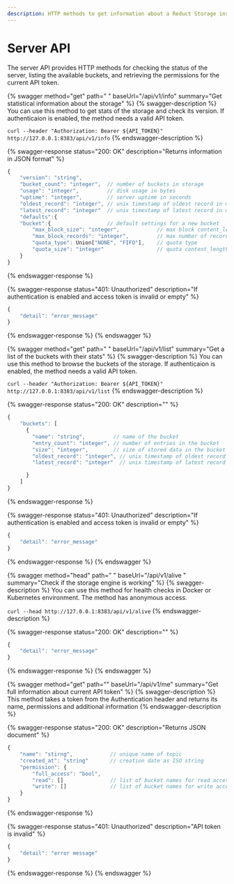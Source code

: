 ```yaml
---
description: HTTP methods to get information about a Reduct Storage instance
---
```


# Server API

The server API provides HTTP methods for checking the status of the server, listing the available buckets, and retrieving the permissions for the current API token.

{% swagger method="get" path=" " baseUrl="/api/v1/info" summary="Get statistical information about the storage" %}
{% swagger-description %}
You can use this method to get stats of the storage and check its version. If authenticaion is enabled, the method needs a valid API token.

`curl --header "Authorization: Bearer ${API_TOKEN}" http://127.0.0.1:8383/api/v1/info`
{% endswagger-description %}

{% swagger-response status="200: OK" description="Returns information in JSON format" %}
```javascript
{
    "version": "string",
    "bucket_count": "integer",  // number of buckets in storage
    "usage": "integer",         // disk usage in bytes
    "uptime": "integer",        // server uptime in seconds
    "oldest_record": "integer", // unix timestamp of oldest record in microseconds
    "latest_record": "integer"  // unix timestamp of latest record in microseconds
    "defaults":{
    "bucket":{                  // default settings for a new bucket
        "max_block_size": "integer",            // max block content_length in bytes
        "max_block_records": "integer",         // max number of records in a block
        "quota_type": Union["NONE", "FIFO"],    // quota type
        "quota_size": "integer"                 // quota content_length in bytes
    }
}
```
{% endswagger-response %}

{% swagger-response status="401: Unauthorized" description="If authentication is enabled and access token is invalid or empty" %}
```javascript
{
    "detail": "error_message"
}
```
{% endswagger-response %}
{% endswagger %}

{% swagger method="get" path=" " baseUrl="/api/v1/list" summary="Get a list of the buckets with their stats" %}
{% swagger-description %}
You can use this method to browse the buckets of the storage. If authenticaion is enabled, the method needs a valid API token.

`curl --header "Authorization: Bearer ${API_TOKEN}" http://127.0.0.1:8383/api/v1/list`
{% endswagger-description %}

{% swagger-response status="200: OK" description="" %}
```javascript
{
    "buckets": [
      {
        "name": "string",         // name of the bucket
        "entry_count": "integer", // number of entries in the bucket
        "size": "integer",        // size of stored data in the bucket in bytes
        "oldest_record": "integer", // unix timestamp of oldest record in microseconds
        "latest_record": "integer"  // unix timestamp of latest record in microseconds

      }
    ]
}
```
{% endswagger-response %}

{% swagger-response status="401: Unauthorized" description="If authentication is enabled and access token is invalid or empty" %}
```javascript
{
    "detail": "error_message"
}
```
{% endswagger-response %}
{% endswagger %}

{% swagger method="head" path=" " baseUrl="/api/v1/alive " summary="Check if the storage engine is working" %}
{% swagger-description %}
You can use this method for health checks in Docker or Kubernetes environment. The method has anonymous access.

`curl --head http://127.0.0.1:8383/api/v1/alive`
{% endswagger-description %}

{% swagger-response status="200: OK" description="" %}
```javascript
{
    "detail": "error_message"
}
```
{% endswagger-response %}
{% endswagger %}

{% swagger method="get" path="" baseUrl="/api/v1/me" summary="Get full information about current API token" %}
{% swagger-description %}
This method takes a token from the Authentication header and returns its name, permissions and additional information
{% endswagger-description %}

{% swagger-response status="200: OK" description="Returns JSON document" %}
```javascript
{
    "name": "stirng",            // unique name of topic
    "created_at": "string"       // creation date as ISO string
    "permission": {
        "full_access": "bool",
        "read": []               // list of bucket names for read access
        "write": []              // list of bucket names for write access
    }
}
```
{% endswagger-response %}

{% swagger-response status="401: Unauthorized" description="API token is invalid" %}
```javascript
{
    "detail": "error message"
}
```
{% endswagger-response %}
{% endswagger %}
